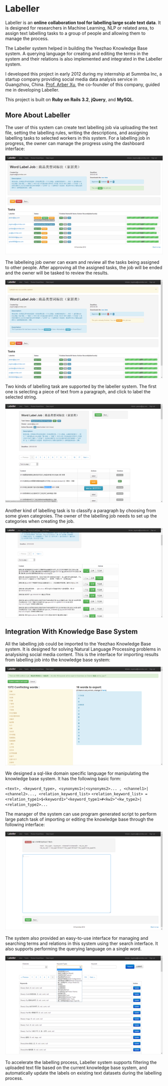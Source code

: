 # Labeller

Labeller is an __online collaboration tool for labelling large scale text data__. It is designed for researchers in Machine Learning, NLP or related area, to assign text labelling tasks to a group of people and allowing them to manage the process.

The Labeller system helped in building the Yeezhao Knowledge Base system. A querying language for creating and editing the terms in the system and their relations is also implemented and integrated in the Labeller system.

I developed this project in early 2012 during my internship at Summba Inc, a startup company providing social media data analysis service in Guangzhou, China. [Prof. Arber Xu](http://ss.sysu.edu.cn/~xyb/), the co-founder of this company, guided me in developing Labeller.

This project is built on __Ruby on Rails 3.2__, __jQuery__, and __MySQL__.

## More About Labeller

The user of this system can create text labelling job via uploading the text file, setting the labelling rules, writing the descriptions, and assigning labelling tasks to selected workers in this system. For a labelling job in progress, the owner can manage the progress using the dashboard interface:

![job unfinished view](readme-images/1-Job-unfinished-view.png)

The labelleing job owner can exam and review all the tasks being assigned to other people. After approving all the assigned tasks, the job will be ended and the owner will be tasked to review the results. 

![job finished view](readme-images/2-Job-finished-view.png)

Two kinds of labelling task are supported by the labeller system. The first one is selecting a piece of text from a paragraph, and click to label the selected string.  

![selecting view](readme-images/3-selecting-view.png)

Another kind of labelling task is to classify a paragraph by choosing from some given categroies. The owner of the labelling job needs to set up the categories when creating the job.

![classifying view](readme-images/4-classifying-view.png)


## Integration With Knowledge Base System

All the labelling job could be imported to the Yeezhao Knowledge Base system. It
is designed for solving Natural Language Processing problems in analysising
social media content. This is the interface for importing results from labelling
job into the knowledge base system:

![import from job](readme-images/KnowledgeBaseSystem-import-from-existing-job.png)

We designed a sql-like domain specific language for manipulating the knowledge
base system. It has the following basic form:

`
<text>, <keyword_type>, <synonyms1>|<synonyms2>... , <channel1>|<channel2>..., <relation_keyword_list>
`
`
<relation_keyword_list> = <relation_type1>$<keyword1>^<keyword_type1>#<kw2>^<kw_type2>|<relation_type2>...
`

The manager of the system can use program generated script to perform large patch task of importing or editing the knowledge base through the following interface:

![import from text](readme-images/KnowledgeBaseSystem-import-from-text.png)

The system also provided an easy-to-use interface for managing and searching terms and relations in this system using ther search interface. It also supports performing the querying language on a single word.

![quering view](readme-images/KnowledgeBaseSystem-search-view.png)

To accelerate the labelling process, Labeller system supports filtering the uploaded text file based on the current knowledge base system, and automatically update the labels on existing text datasets during the labelling process.



